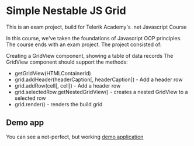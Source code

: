 Simple Nestable JS Grid
======================

This is an exam project, build for Telerik Academy's .net Javascript Course

In this course, we've taken the foundations of Javascript OOP principles.
The course ends with an exam project. The project consisted of:

Creating a GridView component, showing a table of data records
The GridView component should support the methods:
* getGridView(HTMLContainerId)
* grid.addHeader(headerCaption[, headerCaption]) - Add a header row
* grid.addRow(cell[, cell]) - Add a header row
* grid.selectedRow.getNestedGridView() - creates a nested GridView to a selected row
* grid.render() - renders the build grid

Demo app
----------
You can see a not-perfect, but working <a href="http://goo.gl/YzV2Jd" title="Simple JS Grid" target="_blank">demo application</a>

